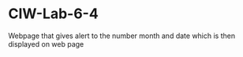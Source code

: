 # CIW-Lab-6-4
Webpage that gives alert to the number month and date which is then displayed on web page 
